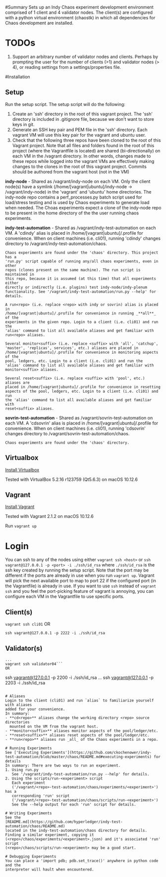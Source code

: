 #Summary
Sets up an Indy Chaos experiment development environment comprised of 1 client
and 4 validator nodes. The client(s) are configured with a python virtual
environment (chaostk) in which all dependencies for Chaos development
are installed.

# TODOs
1. Support an arbitrary number of validator nodes and clients. Perhaps by
   prompting the user for the number of clients (>1) and validator nodes (> 4),
   or reading settings from a settings/properties file.
 
#Installation

## Setup
Run the setup script. The setup script will do the following:

1. Create an 'ssh' directory in the root of this vagrant project. The 'ssh'
   directory is included in .gitignore file, because we don't want to
   store keys in git.
2. Generate an SSH key pair and PEM file in the 'ssh' directory. Each vagrant VM
   will use this key pair for the vagrant and ubuntu user.
3. Check that the following three repos have been cloned to the root of this
   Vagrant project. Note that all files and folders found in the root of this
   project (where the Vagrantfile is located) are shared (bi-directionally) on
   each VM in the /vagrant directory. In other words, changes made to these
   repos while logged into the vagrant VMs are effectively making changes to the
   clones in the root of this vagrant project. Commits should be authored from
   the vagrant host (not in the VM)

**indy-node** - Shared as /vagrant/indy-node on each VM. Only the client node(s)
    have a symlink (/home/[vagrant|ubuntu]/indy-node -> /vagrant/indy-node) in
    the 'vagrant' and 'ubuntu' home directories. The indy-node repo contains a
    perf_processes.py batch script used for load/stress testing and is used by
    Chaos experiments to generate load when needed. The Choas experiments expect
    a clone of the indy-node repo to be present in the home directory of the
    the user running chaos experiments.

**indy-test-automation** - Shared as /vagrant/indy-test-automation on each VM. A
    'cdindy' alias is placed in /home/[vagrant|ubuntu]/.profile for convenience.
    When on client machines (i.e. cli01), running 'cdindy' changes directory to
    /vagrant/indy-test-automation/chaos.

    Chaos experiments are found under the 'chaos' directory. This project has a
    'run.py' script capable of running any/all chaos experiments, even in other
    repos (clones present on the same machine). The run script is maintained in
    this repo, because it is assumed (at this time) that all experiments either
    directly or indirectly (i.e. plugins) test indy-node/indy-plenum
    functionality. See '/vagrant/indy-test-automation/run.py --help' for
    details.

    A run<repo> (i.e. replace <repo> with indy or sovrin) alias is placed in
    /home/[vagrant|ubuntu]/.profile for convenience in running _**all**_ of the
    experiments in the given repo. Login to a client (i.e. cli01) and run the
    'alias' command to list all available aliases and get familiar with
    run<repo> aliases.

    Several monitor<suffix> (i.e. replace <suffix> with 'all', 'catchup',
    'master', 'replicas', services', etc.) aliases are placed in
    /home/[vagrant|ubuntu]/.profile for convenience in monitoring aspects of the
    pool, ledgers, etc. Login to a client (i.e. cli01) and run the
    'alias' command to list all available aliases and get familiar with
    monitor<suffix> aliases.

    Several reset<suffix> (i.e. replace <suffix> with 'pool', etc.) aliases are
    placed in /home/[vagrant|ubuntu]/.profile for convenience in resetting
    aspects of the pool, ledgers, etc. Login to a client (i.e. cli01) and run
    the 'alias' command to list all available aliases and get familiar with
    reset<suffix> aliases.

**sovrin-test-automation** - Shared as /vagrant/sovrin-test-automation on each
    VM. A 'cdsovrin' alias is placed in /home/[vagrant|ubuntu]/.profile for
    convenience. When on client machines (i.e. cli01), running 'cdsovrin'
    changes directory to /vagrant/sovrin-test-automation/chaos.

    Chaos experiments are found under the 'chaos' directory.

## Virtualbox

[Install Virtualbox](https://www.virtualbox.org/wiki/Downloads)

Tested with VirtualBox 5.2.16 r123759 (Qt5.6.3) on macOS 10.12.6 

## Vagrant

[Install Vagrant](https://www.vagrantup.com/docs/installation/)

Tested with Vagrant 2.1.2 on macOS 10.12.6 

Run `vagrant up`

# Login

You can ssh to any of the nodes using either `vagrant ssh <host>` or
`ssh vagrant@127.0.0.1 -p <port> -i ./ssh/id_rsa` where `./ssh/id_rsa` is the
ssh key created by running the setup script. Note that the port may be different
if the ports are already in use when you run `vagrant up`. Vagrant will pick the
next available port to map to port 22 if the configured port (in the
Vagrantfile) is already in use. If you want to use `ssh` instead of
`vagrant ssh` and you feel the port-picking feature of vagrant is annoying, you
can configure each VM in the Vagrantfile to use specific ports.
## Client(s)
```vagrant ssh cli01```
OR
```
ssh vagrant@127.0.0.1 -p 2222 -i ./ssh/id_rsa
```
## Validator(s)
```vagrant ssh validator01
...
vagrant ssh validator04```
OR
```
ssh vagrant@127.0.0.1 -p 2200 -i ./ssh/id_rsa
...
ssh vagrant@127.0.0.1 -p 2203 -i ./ssh/id_rsa
```

# Aliases
Login to the client (cli01) and run `alias` to familiarize yourself with aliases
added for your convenience.
In summary:
- **cd<repo>** aliases change the working directory <repo> source directories
  mounted on the VM from the vagrant host.
- **monitor<suffix>** aliases monitor aspects of the pool/ledger/etc.
- **reset<suffix>** aliases reset aspects of the pool/ledger/etc.
- **run<repo>** aliases run _all_ of the Chaos experiments in a repo.

# Running Experiments
See ['Executing Experiments'](https://github.com/ckochenower/indy-test-automation/blob/master/chaos/README.md#executing-experiments) for details
In summary: There are two ways to run an experiment.
1. Using run.py
   See '/vagrant/indy-test-automation/run.py --help' for details.
2. Using the scripts/run-<experiment> script
   Each experiment
   ('/vagrant/<repo>-test-automation/chaos/experiments/<experiment>') has a
   corresponding 'run' script
   ('/vagrant/<repo>-test-automation/chaos/scripts/run-<experiment>')
   See the --help output for each 'run' script for details.

# Writing Experiments
See the
[README.md](https://github.com/hyperledger/indy-test-automation/chaos/README.md)
located in the indy-test-automation/chaos directory for details.
Finding a similar experiment, copying it
(<repo>/chaos/experiments/<experiment>.json) and it's associated 'run' script
(<repo>/chaos/scripts/run-<experiment> may be a good start.

# Debugging Experiments
You can place a 'import pdb; pdb.set_trace()' anywhere in python code and the
interpreter will hault when encountered.
